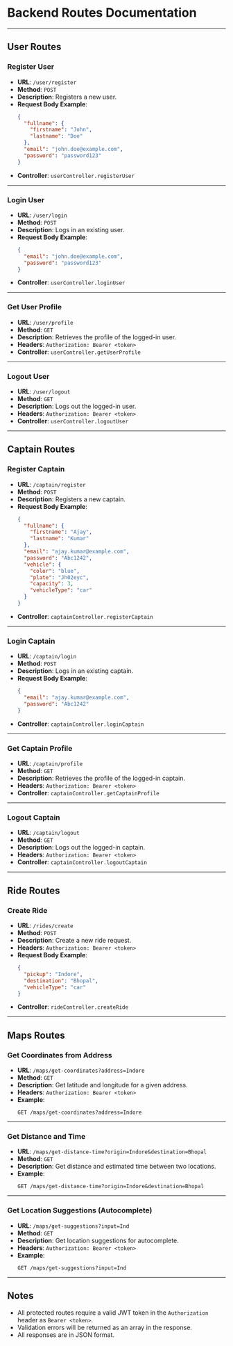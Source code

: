 # Backend Routes Documentation

---

## User Routes

### Register User
- **URL**: `/user/register`
- **Method**: `POST`
- **Description**: Registers a new user.
- **Request Body Example**:
    ```json
    {
      "fullname": {
        "firstname": "John",
        "lastname": "Doe"
      },
      "email": "john.doe@example.com",
      "password": "password123"
    }
    ```
- **Controller**: `userController.registerUser`

---

### Login User
- **URL**: `/user/login`
- **Method**: `POST`
- **Description**: Logs in an existing user.
- **Request Body Example**:
    ```json
    {
      "email": "john.doe@example.com",
      "password": "password123"
    }
    ```
- **Controller**: `userController.loginUser`

---

### Get User Profile
- **URL**: `/user/profile`
- **Method**: `GET`
- **Description**: Retrieves the profile of the logged-in user.
- **Headers**: `Authorization: Bearer <token>`
- **Controller**: `userController.getUserProfile`

---

### Logout User
- **URL**: `/user/logout`
- **Method**: `GET`
- **Description**: Logs out the logged-in user.
- **Headers**: `Authorization: Bearer <token>`
- **Controller**: `userController.logoutUser`

---

## Captain Routes

### Register Captain
- **URL**: `/captain/register`
- **Method**: `POST`
- **Description**: Registers a new captain.
- **Request Body Example**:
    ```json
    {
      "fullname": {
        "firstname": "Ajay",
        "lastname": "Kumar"
      },
      "email": "ajay.kumar@example.com",
      "password": "Abc1242",
      "vehicle": {
        "color": "blue",
        "plate": "Jh02eyc",
        "capacity": 3,
        "vehicleType": "car"
      }
    }
    ```
- **Controller**: `captainController.registerCaptain`

---

### Login Captain
- **URL**: `/captain/login`
- **Method**: `POST`
- **Description**: Logs in an existing captain.
- **Request Body Example**:
    ```json
    {
      "email": "ajay.kumar@example.com",
      "password": "Abc1242"
    }
    ```
- **Controller**: `captainController.loginCaptain`

---

### Get Captain Profile
- **URL**: `/captain/profile`
- **Method**: `GET`
- **Description**: Retrieves the profile of the logged-in captain.
- **Headers**: `Authorization: Bearer <token>`
- **Controller**: `captainController.getCaptainProfile`

---

### Logout Captain
- **URL**: `/captain/logout`
- **Method**: `GET`
- **Description**: Logs out the logged-in captain.
- **Headers**: `Authorization: Bearer <token>`
- **Controller**: `captainController.logoutCaptain`

---

## Ride Routes

### Create Ride
- **URL**: `/rides/create`
- **Method**: `POST`
- **Description**: Create a new ride request.
- **Headers**: `Authorization: Bearer <token>`
- **Request Body Example**:
    ```json
    {
      "pickup": "Indore",
      "destination": "Bhopal",
      "vehicleType": "car"
    }
    ```
- **Controller**: `rideController.createRide`

---

## Maps Routes

### Get Coordinates from Address
- **URL**: `/maps/get-coordinates?address=Indore`
- **Method**: `GET`
- **Description**: Get latitude and longitude for a given address.
- **Headers**: `Authorization: Bearer <token>`
- **Example**:
    ```
    GET /maps/get-coordinates?address=Indore
    ```

---

### Get Distance and Time
- **URL**: `/maps/get-distance-time?origin=Indore&destination=Bhopal`
- **Method**: `GET`
- **Description**: Get distance and estimated time between two locations.
- **Example**:
    ```
    GET /maps/get-distance-time?origin=Indore&destination=Bhopal
    ```

---

### Get Location Suggestions (Autocomplete)
- **URL**: `/maps/get-suggestions?input=Ind`
- **Method**: `GET`
- **Description**: Get location suggestions for autocomplete.
- **Headers**: `Authorization: Bearer <token>`
- **Example**:
    ```
    GET /maps/get-suggestions?input=Ind
    ```

---

## Notes

- All protected routes require a valid JWT token in the `Authorization` header as `Bearer <token>`.
- Validation errors will be returned as an array in the response.
- All responses are in JSON format.
